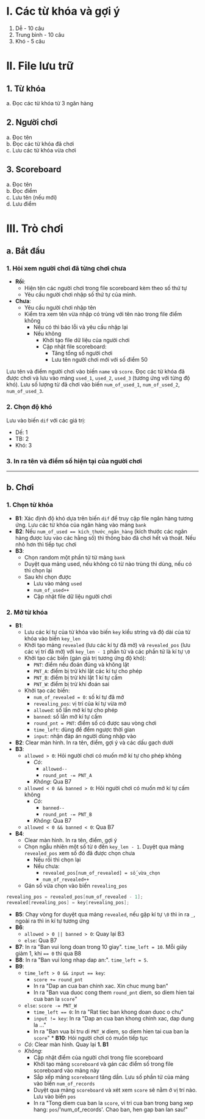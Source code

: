 # I. Các từ khóa và gợi ý  
1. Dễ - 10 câu  
2. Trung bình - 10 câu  
3. Khó - 5 câu  

# II. File lưu trữ  
## 1. Từ khóa  
a. Đọc các từ khóa từ 3 ngân hàng
## 2. Người chơi  
a. Đọc tên   
b. Đọc các từ khóa đã chơi  
c. Lưu các từ khóa vừa chơi  
## 3. Scoreboard
a. Đọc tên  
b. Đọc điểm  
c. Lưu tên (nếu mới)  
d. Lưu điểm  

# III. Trò chơi  
## a. Bắt đầu  
### 1. Hỏi xem người chơi đã từng chơi chưa  
  * **Rồi**:
    * Hiện tên các người chơi trong file scoreboard kèm theo số thứ tự
    * Yêu cầu người chơi nhập số thứ tự của mình.  
  * **Chưa**:
    * Yêu cầu người chơi nhập tên
    * Kiểm tra xem tên vừa nhập có trùng với tên nào trong file điểm không
      * Nếu có thì báo lỗi và yêu cầu nhập lại
      * Nếu không
        * Khởi tạo file dữ liệu của người chơi
        * Cập nhật file scoreboard:
          * Tăng tổng số người chơi
          * Lưu tên người chơi mới với số điểm 50 
  
Lưu tên và điểm người chơi vào biến `name` và `score`. Đọc các từ khóa đã được chơi và lưu vào mảng `used_1`, `used_2`, `used_3` (tương ứng với từng độ khó). Lưu số lượng từ đã chơi vào biến `num_of_used_1`, `num_of_used_2`, `num_of_used_3`.    
  
  
### 2. Chọn độ khó  
Lưu vào biến `dif` với các giá trị:
  * Dế: 1
  * TB: 2
  * Khó: 3  
  
  
### 3. In ra tên và điểm số hiện tại của người chơi  
  
  
---
## b. Chơi
### 1. Chọn từ khóa
  * **B1**: Xác định độ khó dựa trên biến `dif` để truy cập file ngân hàng tương ứng. Lưu các từ khóa của ngân hàng vào mảng `bank`  
  * **B2**: Nếu `num_of_used == kích_thước_ngân_hàng` (kích thước các ngân hàng được lưu vào các hằng số) thì thông báo đã chơi hết và thoát. Nếu nhỏ hơn thì tiếp tục chơi  
  * **B3**:
    * Chọn random một phần tử từ mảng `bank`
    * Duyệt qua mảng used, nếu không có từ nào trùng thì dùng, nếu có thì chọn lại  
    * Sau khi chọn được
      * Lưu vào mảng `used`
      * `num_of_used++`  
      * Cập nhật file dữ liệu người chơi  
  
### 2. Mở từ khóa  
  * **B1**:
    * Lưu các kí tự của từ khóa vào biến `key` kiểu string và độ dài của từ khóa vào biến `key_len`  
    * Khởi tạo mảng `revealed` (lưu các kí tự đã mở) và `revealed_pos` (lưu các vị trí đã mở) với `key_len - 1` phần tử và các phần tử là kí tự `\0`  
    * Khởi tạo các biến (gán giá trị tương ứng độ khó):
      * `PNT`: điểm nếu đoán đúng và không lật
      * `PNT_A`: điểm bị trừ khi lật các kí tự cho phép
      * `PNT_B`: điểm bị trừ khi lật 1 kí tự cấm
      * `PNT_W`: điểm bị trừ khi đoán sai  
    * Khởi tạo các biến:
      * `num_of_revealed = 0`: số kí tự đã mở  
      * `revealing_pos`: vị trí của kí tự vừa mở  
      * `allowed`: số lần mở kí tự cho phép  
      * `banned`: số lần mở kí tự cấm  
      * `round_pnt = PNT`: điểm số có được sau vòng chơi  
      * `time_left`: dùng để đếm ngược thời gian  
      * `input`: nhận đáp án người dùng nhập vào  
  * **B2**: Clear màn hình. In ra tên, điểm, gợi ý và các dấu gạch dưới  
  * **B3**:
    * `allowed > 0`: Hỏi người chơi có muốn mở kí tự cho phép không  
      * *Có*:
        * `allowed--`  
        * `round_pnt -= PNT_A`  
      * *Không*:  Qua B7
     * `allowed < 0 && banned > 0`: Hỏi người chơi có muốn mở kí tự cấm không  
       * *Có*:
         * `banned--`  
         * `round_pnt -= PNT_B`  
       * *Không*:  Qua B7
     * `allowed < 0 && banned < 0`: Qua B7
  * **B4**:
    * Clear màn hình. In ra tên, điểm, gợi ý  
    * Chọn ngẫu nhiên một số từ `0` đến `key_len - 1`. Duyệt qua mảng `revealed_pos` xem số đó đã được chọn chưa
      * Nếu rồi thì chọn lại
      * Nếu chưa:
        * `revealed_pos[num_of_revealed] = số_vừa_chọn`
        * `num_of_revealed++`
    * Gán số vừa chọn vào biến `revealing_pos`
```c
revealing_pos = revealed_pos[num_of_revealed - 1];
revealed[revealing_pos] = key[revealing_pos];
```
   * **B5**: Chạy vòng for duyệt qua mảng `revealed`, nếu gặp kí tự `\0` thì in ra `_`, ngoài ra thì in kí tự tương ứng  
   * **B6**:
     * `allowed > 0 || banned > 0`: Quay lại B3
     * `else`: Qua B7
   * **B7**: In ra "Ban vui long doan trong 10 giay". `time_left = 10`. Mỗi giây giảm 1, khi `== 0` thì qua B8  
   * **B8**: In ra "Ban vui long nhap dap an:". `time_left = 5`.
   * **B9**:
     * `time_left > 0 && input == key`:
       * `score += round_pnt`
       * In ra "Dap an cua ban chinh xac. Xin chuc mung ban"  
       * In ra "Ban vua duoc cong them `round_pnt` diem, so diem hien tai cua ban la `score`"
     * `else`: `score -= PNT_W`
       * `time_left == 0`: In ra "Rat tiec ban khong doan duoc o chu"
       * `input != key`: In ra "Dap an cua ban khong chinh xac, dap dung la ..." 
       *  In ra "Ban vua bi tru di `PNT_W` diem, so diem hien tai cua ban la `score`"
    * **B10**: Hỏi người chơi có muốn tiếp tục
      * *Có*: Clear màn hình. Quay lại **1. B1**
      * *Không*:
        * Cập nhật điểm của người chơi trong file scoreboard
        * Khởi tạo mảng `scoreboard` và gán các điểm số trong file scoreboard vào mảng này
        * Sắp xếp mảng `scoreboard` tăng dần. Lưu số phần tử của mảng vào biến `num_of_records`
        * Duyệt qua mảng `scoreboard` và xét xem `score` sẽ nằm ở vị trí nào. Lưu vào biến `pos` 
        * In ra "Tong diem cua ban la `score`, vi tri cua ban trong bang xep hang: `pos`/'num_of_records'. Chao ban, hen gap ban lan sau!"
